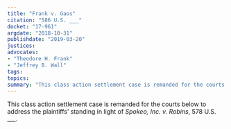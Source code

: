 ```yaml
---
title: "Frank v. Gaos"
citation: "586 U.S. ___"
docket: "17-961"
argdate: "2018-10-31"
publishdate: "2019-03-20"
justices:
advocates:
- "Theodore H. Frank"
- "Jeffrey B. Wall"
tags:
topics:
summary: "This class action settlement case is remanded for the courts below to address the plaintiffs’ standing in light of Spokeo, Inc. v. Robins, 578 U.S. ___."
---
```

This class action settlement case is remanded for the courts below to address the plaintiffs’ standing in light of *Spokeo, Inc. v. Robins*, 578 U.S. ___.